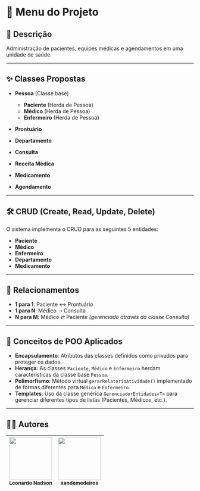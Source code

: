 # 📂 Menu do Projeto

## 📄 Descrição
Administração de pacientes, equipes médicas e agendamentos em uma unidade de saúde.

---

## ✨ Classes Propostas

- **Pessoa** (Classe base)
  - **Paciente** (Herda de Pessoa)
  - **Médico** (Herda de Pessoa)
  - **Enfermeiro** (Herda de Pessoa)

- **Prontuário**
- **Departamento**
- **Consulta**
- **Receita Médica**
- **Medicamento**
- **Agendamento**

---

## 🛠️ CRUD (Create, Read, Update, Delete)
O sistema implementa o CRUD para as seguintes 5 entidades:

- **Paciente**
- **Médico**
- **Enfermeiro**
- **Departamento**
- **Medicamento**

---

## 🔗 Relacionamentos

- **1 para 1**: Paciente ↔️ Prontuário  
- **1 para N**: Médico ➝ Consulta  
- **N para M**: Médico ⇄ Paciente *(gerenciado através da classe Consulta)*

---

## 🧠 Conceitos de POO Aplicados

- **Encapsulamento**: Atributos das classes definidos como privados para proteger os dados.
- **Herança**: As classes `Paciente`, `Médico` e `Enfermeiro` herdam características da classe base `Pessoa`.
- **Polimorfismo**: Método virtual `gerarRelatorioAtividade()` implementado de formas diferentes para `Médico` e `Enfermeiro`.
- **Templates**: Uso da classe genérica `GerenciadorEntidades<T>` para gerenciar diferentes tipos de listas (Pacientes, Médicos, etc.).

---
## 👨‍💻 Autores

| [<img src="https://avatars.githubusercontent.com/u/72714982?v=4" width=115><br><sub>Leonardo Nadson</sub>](https://github.com/leonardonadson) | [<img src="https://avatars.githubusercontent.com/u/177072444?v=4" width=115><br><sub>xandemedeiros</sub>](https://github.com/xandemedeiros) |
| :---: | :---: |

